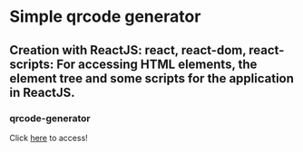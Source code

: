 # Simple qrcode generator



## Creation with ReactJS: react, react-dom, react-scripts: For accessing HTML elements, the element tree and some scripts for the application in ReactJS.



### qrcode-generator





Click [here](https://jonascaetano.github.io/qrcode-generator-site/) to access!